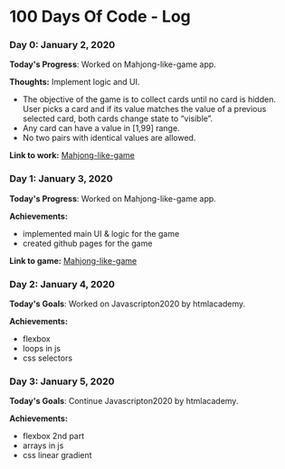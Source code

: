# 100 Days Of Code - Log

### Day 0: January 2, 2020

**Today's Progress**: Worked on Mahjong-like-game app.

**Thoughts:** Implement logic and UI.
- The objective of the game is to collect cards until no card is hidden. User picks a card and if its value matches the value of a previous selected card, both cards change state to “visible”.
- Any card can have a value in [1,99] range. 
- No two pairs with identical values are allowed.

**Link to work:** [Mahjong-like-game](https://github.com/BeMoreHuman/Mahjong-like-game)

### Day 1: January 3, 2020

**Today's Progress**: Worked on Mahjong-like-game app.

**Achievements:**
- implemented main UI & logic for the game
- created github pages for the game

**Link to game:** [Mahjong-like-game](https://bemorehuman.github.io/Mahjong-like-game/index.html)

### Day 2: January 4, 2020

**Today's Goals**: Worked on Javascripton2020 by htmlacademy.

**Achievements:**
- flexbox
- loops in js
- css selectors

### Day 3: January 5, 2020

**Today's Goals**: Continue Javascripton2020 by htmlacademy.

**Achievements:**
- flexbox 2nd part
- arrays in js
- css linear gradient
